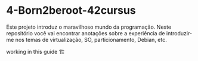 # 4-Born2beroot-42cursus
Este projeto introduz o maravilhoso mundo da programação. Neste repositório você vai encontrar anotações sobre a experiência de introduzir-me nos temas de virtualização, SO, particionamento, Debian, etc.

working in this guide 🏗️
